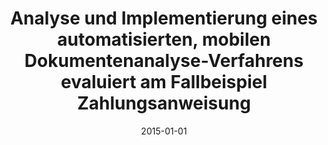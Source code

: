 ---
abstract: ''
authors:
- Florian Rauscha
date: '2015-01-01'
featured: false
links:
- name: Publik
  url: https://publik.tuwien.ac.at/showentry.php?ID=246624&lang=1
publication_types:
- '7'
publishDate: '2015-01-01'
title: Analyse und Implementierung eines automatisierten, mobilen Dokumentenanalyse-Verfahrens
  evaluiert am Fallbeispiel Zahlungsanweisung
url_pdf: ''
---